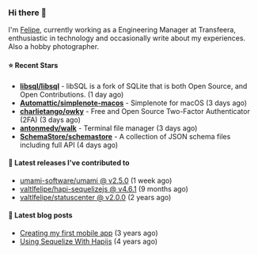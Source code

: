 ### Hi there 👋

I'm [Felipe](https://felipe.im), currently working as a Engineering Manager at Transfeera, enthusiastic in technology and occasionally write about my experiences. Also a hobby photographer.

#### ⭐ Recent Stars
- **[libsql/libsql](https://github.com/libsql/libsql)** - libSQL is a fork of SQLite that is both Open Source, and Open Contributions. (1 day ago)
- **[Automattic/simplenote-macos](https://github.com/Automattic/simplenote-macos)** - Simplenote for macOS (3 days ago)
- **[charlietango/owky](https://github.com/charlietango/owky)** - Free and Open Source Two-Factor Authenticator (2FA) (3 days ago)
- **[antonmedv/walk](https://github.com/antonmedv/walk)** - Terminal file manager (3 days ago)
- **[SchemaStore/schemastore](https://github.com/SchemaStore/schemastore)** - A collection of JSON schema files including full API (4 days ago)

#### 🚀 Latest releases I've contributed to


- [umami-software/umami @ v2.5.0](https://github.com/umami-software/umami/releases/tag/v2.5.0) (1 week ago)
- [valtlfelipe/hapi-sequelizejs @ v4.6.1](https://github.com/valtlfelipe/hapi-sequelizejs/releases/tag/v4.6.1) (9 months ago)
- [valtlfelipe/statuscenter @ v2.0.0](https://github.com/valtlfelipe/statuscenter/releases/tag/v2.0.0) (2 years ago)

#### 📄 Latest blog posts
- [Creating my first mobile app](https://felipe.im/posts/creating-my-first-mobile-app/) (3 years ago)
- [Using Sequelize With Hapijs](https://felipe.im/posts/using-sequelize-with-hapijs/) (4 years ago)
